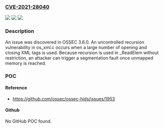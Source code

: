 ### [CVE-2021-28040](https://cve.mitre.org/cgi-bin/cvename.cgi?name=CVE-2021-28040)
![](https://img.shields.io/static/v1?label=Product&message=n%2Fa&color=blue)
![](https://img.shields.io/static/v1?label=Version&message=n%2Fa&color=blue)
![](https://img.shields.io/static/v1?label=Vulnerability&message=n%2Fa&color=brighgreen)

### Description

An issue was discovered in OSSEC 3.6.0. An uncontrolled recursion vulnerability in os_xml.c occurs when a large number of opening and closing XML tags is used. Because recursion is used in _ReadElem without restriction, an attacker can trigger a segmentation fault once unmapped memory is reached.

### POC

#### Reference
- https://github.com/ossec/ossec-hids/issues/1953

#### Github
No GitHub POC found.


